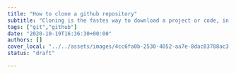 ```yaml
---
title: "How to clone a github repository"
subtitle: "Cloning is the fastes way to download a project or code, in this lessons we will explain how to clone and the difference it has with forking"
tags: ["git","github"]
date: "2020-10-19T16:36:30+00:00"
authors: []
cover_local: "../../assets/images/4cc6fa0b-2530-4052-aa7e-8dac03788ac3.png"
status: "draft"

---
```


